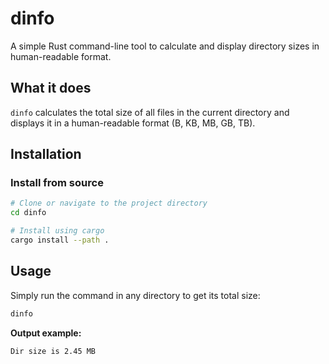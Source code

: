 # dinfo

A simple Rust command-line tool to calculate and display directory sizes in human-readable format.

## What it does

`dinfo` calculates the total size of all files in the current directory and displays it in a human-readable format (B, KB, MB, GB, TB).

## Installation

### Install from source
```bash
# Clone or navigate to the project directory
cd dinfo

# Install using cargo
cargo install --path .
```

## Usage

Simply run the command in any directory to get its total size:

```bash
dinfo
```

**Output example:**
```
Dir size is 2.45 MB
```
